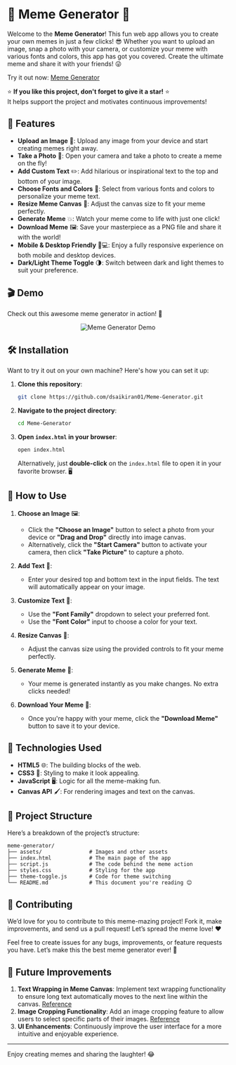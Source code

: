 # 🎉 Meme Generator 🤩

Welcome to the **Meme Generator**! This fun web app allows you to create your own memes in just a few clicks! 😎 Whether you want to upload an image, snap a photo with your camera, or customize your meme with various fonts and colors, this app has got you covered. Create the ultimate meme and share it with your friends! 😜

Try it out now: [Meme Generator](https://dsaikiran01.github.io/Meme-Generator/)

⭐️ **If you like this project, don't forget to give it a star!** ⭐️  
It helps support the project and motivates continuous improvements!

## 🚀 Features

- **Upload an Image** 📸: Upload any image from your device and start creating memes right away.
- **Take a Photo** 🤳: Open your camera and take a photo to create a meme on the fly!
- **Add Custom Text** ✏️: Add hilarious or inspirational text to the top and bottom of your image.
- **Choose Fonts and Colors** 🎨: Select from various fonts and colors to personalize your meme text.
- **Resize Meme Canvas** 📐: Adjust the canvas size to fit your meme perfectly.
- **Generate Meme** 💥: Watch your meme come to life with just one click!
- **Download Meme** 🖼️: Save your masterpiece as a PNG file and share it with the world!
- **Mobile & Desktop Friendly** 📱💻: Enjoy a fully responsive experience on both mobile and desktop devices.
- **Dark/Light Theme Toggle** 🌗: Switch between dark and light themes to suit your preference.

## 🎬 Demo

Check out this awesome meme generator in action! 🎉

<p align="center">
    <img src="https://github.com/user-attachments/assets/f235016e-ec6b-4f81-a85f-c317c3b48b6f" alt="Meme Generator Demo">
</p>

## 🛠️ Installation

Want to try it out on your own machine? Here's how you can set it up:

1. **Clone this repository**:

   ```bash
   git clone https://github.com/dsaikiran01/Meme-Generator.git
   ```

2. **Navigate to the project directory**:

   ```bash
   cd Meme-Generator
   ```

3. **Open `index.html` in your browser**:

   ```bash
   open index.html
   ```

   Alternatively, just **double-click** on the `index.html` file to open it in your favorite browser. 🖥️

## 📸 How to Use

1. **Choose an Image** 🖼️:
   - Click the **"Choose an Image"** button to select a photo from your device or **"Drag and Drop"** directly into image canvas.
   - Alternatively, click the **"Start Camera"** button to activate your camera, then click **"Take Picture"** to capture a photo.

2. **Add Text** 📝:
   - Enter your desired top and bottom text in the input fields. The text will automatically appear on your image.

3. **Customize Text** 🎨:
   - Use the **"Font Family"** dropdown to select your preferred font.
   - Use the **"Font Color"** input to choose a color for your text.

4. **Resize Canvas** 📐:
   - Adjust the canvas size using the provided controls to fit your meme perfectly.

5. **Generate Meme** 🤩:
   - Your meme is generated instantly as you make changes. No extra clicks needed!

6. **Download Your Meme** 💾:
   - Once you're happy with your meme, click the **"Download Meme"** button to save it to your device.

## 🔧 Technologies Used

- **HTML5** 🌐: The building blocks of the web.
- **CSS3** 🎨: Styling to make it look appealing.
- **JavaScript** 🖥️: Logic for all the meme-making fun.
- **Canvas API** 🖌️: For rendering images and text on the canvas.

## 📂 Project Structure

Here’s a breakdown of the project’s structure:

```
meme-generator/
├── assets/               # Images and other assets
├── index.html            # The main page of the app
├── script.js             # The code behind the meme action
├── styles.css            # Styling for the app
├── theme-toggle.js       # Code for theme switching
└── README.md             # This document you're reading 😊
```

## 🙌 Contributing

We’d love for you to contribute to this meme-mazing project! Fork it, make improvements, and send us a pull request! Let’s spread the meme love! ❤️

Feel free to create issues for any bugs, improvements, or feature requests you have. Let’s make this the best meme generator ever! 🎉

## 🚀 Future Improvements

1. **Text Wrapping in Meme Canvas**: Implement text wrapping functionality to ensure long text automatically moves to the next line within the canvas. [Reference](https://pqina.nl/blog/wrap-text-with-html-canvas/)
2. **Image Cropping Functionality**: Add an image cropping feature to allow users to select specific parts of their images. [Reference](https://fengyuanchen.github.io/cropperjs/)
3. **UI Enhancements**: Continuously improve the user interface for a more intuitive and enjoyable experience.

---

Enjoy creating memes and sharing the laughter! 😂 